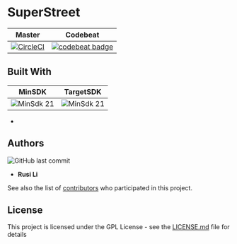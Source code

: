 # SuperStreet

|Master|Codebeat|
|------|--------|
[![CircleCI](https://circleci.com/gh/rusili/SuperStreet/tree/master.svg?style=shield)](https://circleci.com/gh/rusili/SuperStreet/tree/master)|[![codebeat badge](https://codebeat.co/badges/1d3c8db7-a647-49ba-93c6-fff6bb6866ea)](https://codebeat.co/projects/github-com-rusili-superstreet-master)

## Built With

|MinSDK|TargetSDK|
|------|---------|
![MinSdk 21](https://img.shields.io/badge/MinSDK-21-lightgray.svg)|![MinSdk 21](https://img.shields.io/badge/TargetSDK-28-lightgray.svg)

*

## Authors

![GitHub last commit](https://img.shields.io/github/last-commit/google/skia.svg)

* **Rusi Li**

See also the list of [contributors](https://github.com/your/project/contributors) who participated in this project.

## License

This project is licensed under the GPL License - see the [LICENSE.md](LICENSE.md) file for details
